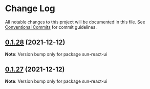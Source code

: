 # Change Log

All notable changes to this project will be documented in this file.
See [Conventional Commits](https://conventionalcommits.org) for commit guidelines.

## [0.1.28](https://github.com/jgchenu/sun-react-ui/compare/sun-react-ui@0.1.27...sun-react-ui@0.1.28) (2021-12-12)

**Note:** Version bump only for package sun-react-ui

## [0.1.27](https://github.com/jgchenu/sun-react-ui/compare/sun-react-ui@0.1.26...sun-react-ui@0.1.27) (2021-12-12)

**Note:** Version bump only for package sun-react-ui
